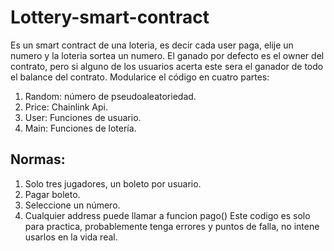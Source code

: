 # Lottery-smart-contract
Es un smart contract de una loteria, es decir cada user paga, elije un numero y la loteria sortea un numero. 	El ganado por defecto es el owner del contrato, pero si alguno de los usuarios acerta este sera el ganador de todo el balance del contrato. Modularice el código en cuatro partes: 
  1) Random: número de pseudoaleatoriedad.
  2) Price: Chainlink Api.
  3) User: Funciones de usuario.
  4) Main: Funciones de lotería.
## Normas:
  1) Solo tres jugadores, un boleto por usuario.
  2) Pagar boleto.
  3) Seleccione un número.
  4) Cualquier address puede llamar a funcion pago()
 Este codigo es solo para practica, probablemente tenga errores y puntos de falla, no intene usarlos en la vida real.
